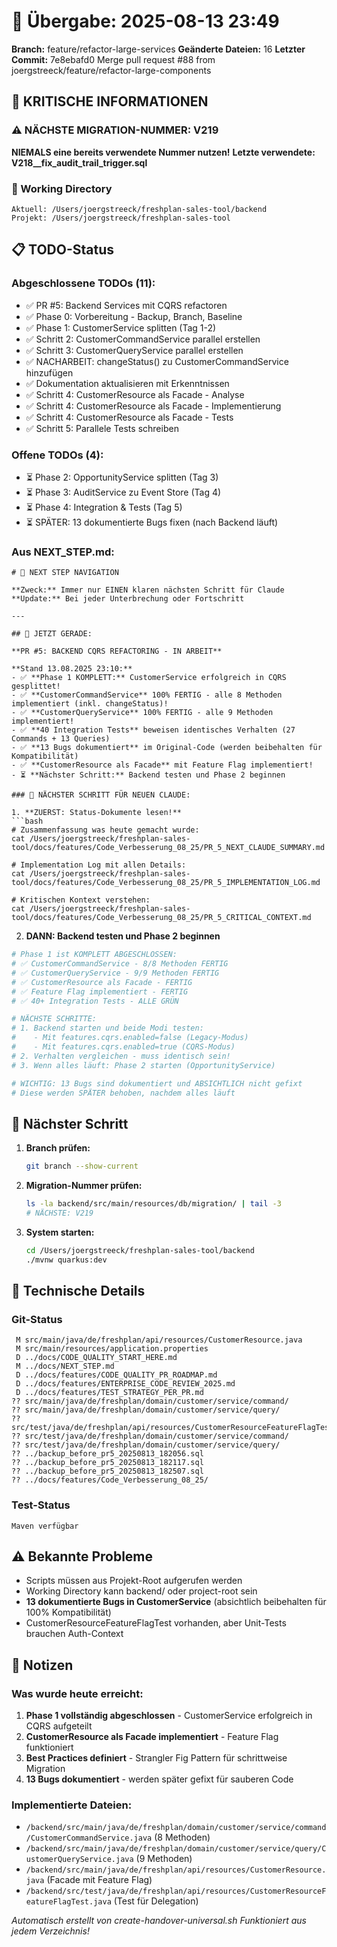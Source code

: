 # 🤝 Übergabe: 2025-08-13 23:49
**Branch:** feature/refactor-large-services
**Geänderte Dateien:** 16
**Letzter Commit:** 7e8ebafd0 Merge pull request #88 from joergstreeck/feature/refactor-large-components

## 🚨 KRITISCHE INFORMATIONEN

### ⚠️ NÄCHSTE MIGRATION-NUMMER: V219
**NIEMALS eine bereits verwendete Nummer nutzen!**
**Letzte verwendete: V218__fix_audit_trail_trigger.sql**

### 📍 Working Directory
```
Aktuell: /Users/joergstreeck/freshplan-sales-tool/backend
Projekt: /Users/joergstreeck/freshplan-sales-tool
```

## 📋 TODO-Status

### Abgeschlossene TODOs (11):
- ✅ PR #5: Backend Services mit CQRS refactoren
- ✅ Phase 0: Vorbereitung - Backup, Branch, Baseline
- ✅ Phase 1: CustomerService splitten (Tag 1-2)
- ✅ Schritt 2: CustomerCommandService parallel erstellen
- ✅ Schritt 3: CustomerQueryService parallel erstellen
- ✅ NACHARBEIT: changeStatus() zu CustomerCommandService hinzufügen
- ✅ Dokumentation aktualisieren mit Erkenntnissen
- ✅ Schritt 4: CustomerResource als Facade - Analyse
- ✅ Schritt 4: CustomerResource als Facade - Implementierung
- ✅ Schritt 4: CustomerResource als Facade - Tests
- ✅ Schritt 5: Parallele Tests schreiben

### Offene TODOs (4):
- ⏳ Phase 2: OpportunityService splitten (Tag 3)
- ⏳ Phase 3: AuditService zu Event Store (Tag 4)
- ⏳ Phase 4: Integration & Tests (Tag 5)
- ⏳ SPÄTER: 13 dokumentierte Bugs fixen (nach Backend läuft)

### Aus NEXT_STEP.md:
```
# 🧭 NEXT STEP NAVIGATION

**Zweck:** Immer nur EINEN klaren nächsten Schritt für Claude
**Update:** Bei jeder Unterbrechung oder Fortschritt

---

## 🎯 JETZT GERADE:

**PR #5: BACKEND CQRS REFACTORING - IN ARBEIT**

**Stand 13.08.2025 23:10:**
- ✅ **Phase 1 KOMPLETT:** CustomerService erfolgreich in CQRS gesplittet!
- ✅ **CustomerCommandService** 100% FERTIG - alle 8 Methoden implementiert (inkl. changeStatus)!
- ✅ **CustomerQueryService** 100% FERTIG - alle 9 Methoden implementiert!
- ✅ **40 Integration Tests** beweisen identisches Verhalten (27 Commands + 13 Queries)
- ✅ **13 Bugs dokumentiert** im Original-Code (werden beibehalten für Kompatibilität)
- ✅ **CustomerResource als Facade** mit Feature Flag implementiert!
- ⏳ **Nächster Schritt:** Backend testen und Phase 2 beginnen

### 🚨 NÄCHSTER SCHRITT FÜR NEUEN CLAUDE:

1. **ZUERST: Status-Dokumente lesen!**
```bash
# Zusammenfassung was heute gemacht wurde:
cat /Users/joergstreeck/freshplan-sales-tool/docs/features/Code_Verbesserung_08_25/PR_5_NEXT_CLAUDE_SUMMARY.md

# Implementation Log mit allen Details:
cat /Users/joergstreeck/freshplan-sales-tool/docs/features/Code_Verbesserung_08_25/PR_5_IMPLEMENTATION_LOG.md

# Kritischen Kontext verstehen:
cat /Users/joergstreeck/freshplan-sales-tool/docs/features/Code_Verbesserung_08_25/PR_5_CRITICAL_CONTEXT.md
```

2. **DANN: Backend testen und Phase 2 beginnen**
```bash
# Phase 1 ist KOMPLETT ABGESCHLOSSEN:
# ✅ CustomerCommandService - 8/8 Methoden FERTIG
# ✅ CustomerQueryService - 9/9 Methoden FERTIG
# ✅ CustomerResource als Facade - FERTIG
# ✅ Feature Flag implementiert - FERTIG
# ✅ 40+ Integration Tests - ALLE GRÜN

# NÄCHSTE SCHRITTE:
# 1. Backend starten und beide Modi testen:
#    - Mit features.cqrs.enabled=false (Legacy-Modus)
#    - Mit features.cqrs.enabled=true (CQRS-Modus)
# 2. Verhalten vergleichen - muss identisch sein!
# 3. Wenn alles läuft: Phase 2 starten (OpportunityService)

# WICHTIG: 13 Bugs sind dokumentiert und ABSICHTLICH nicht gefixt
# Diese werden SPÄTER behoben, nachdem alles läuft
```

## 🎯 Nächster Schritt

1. **Branch prüfen:**
   ```bash
   git branch --show-current
   ```

2. **Migration-Nummer prüfen:**
   ```bash
   ls -la backend/src/main/resources/db/migration/ | tail -3
   # NÄCHSTE: V219
   ```

3. **System starten:**
   ```bash
   cd /Users/joergstreeck/freshplan-sales-tool/backend
   ./mvnw quarkus:dev
   ```

## 🔧 Technische Details

### Git-Status
```
 M src/main/java/de/freshplan/api/resources/CustomerResource.java
 M src/main/resources/application.properties
 D ../docs/CODE_QUALITY_START_HERE.md
 M ../docs/NEXT_STEP.md
 D ../docs/features/CODE_QUALITY_PR_ROADMAP.md
 D ../docs/features/ENTERPRISE_CODE_REVIEW_2025.md
 D ../docs/features/TEST_STRATEGY_PER_PR.md
?? src/main/java/de/freshplan/domain/customer/service/command/
?? src/main/java/de/freshplan/domain/customer/service/query/
?? src/test/java/de/freshplan/api/resources/CustomerResourceFeatureFlagTest.java
?? src/test/java/de/freshplan/domain/customer/service/command/
?? src/test/java/de/freshplan/domain/customer/service/query/
?? ../backup_before_pr5_20250813_182056.sql
?? ../backup_before_pr5_20250813_182117.sql
?? ../backup_before_pr5_20250813_182507.sql
?? ../docs/features/Code_Verbesserung_08_25/
```

### Test-Status
```
Maven verfügbar
```

## ⚠️ Bekannte Probleme

- Scripts müssen aus Projekt-Root aufgerufen werden
- Working Directory kann backend/ oder project-root sein
- **13 dokumentierte Bugs in CustomerService** (absichtlich beibehalten für 100% Kompatibilität)
- CustomerResourceFeatureFlagTest vorhanden, aber Unit-Tests brauchen Auth-Context

## 📝 Notizen

### Was wurde heute erreicht:
1. **Phase 1 vollständig abgeschlossen** - CustomerService erfolgreich in CQRS aufgeteilt
2. **CustomerResource als Facade implementiert** - Feature Flag funktioniert
3. **Best Practices definiert** - Strangler Fig Pattern für schrittweise Migration
4. **13 Bugs dokumentiert** - werden später gefixt für sauberen Code

### Implementierte Dateien:
- `/backend/src/main/java/de/freshplan/domain/customer/service/command/CustomerCommandService.java` (8 Methoden)
- `/backend/src/main/java/de/freshplan/domain/customer/service/query/CustomerQueryService.java` (9 Methoden) 
- `/backend/src/main/java/de/freshplan/api/resources/CustomerResource.java` (Facade mit Feature Flag)
- `/backend/src/test/java/de/freshplan/api/resources/CustomerResourceFeatureFlagTest.java` (Test für Delegation)

_Automatisch erstellt von create-handover-universal.sh_
_Funktioniert aus jedem Verzeichnis!_
